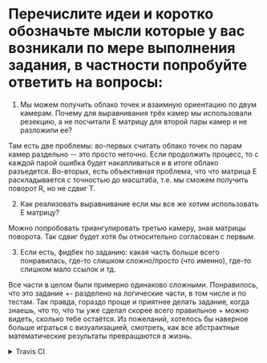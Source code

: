 # Перечислите идеи и коротко обозначьте мысли которые у вас возникали по мере выполнения задания, в частности попробуйте ответить на вопросы:

1. Мы можем получить облако точек и взаимную ориентацию по двум камерам. Почему для выравнивания трёх камер мы использовали резекцию, а не посчитали E матрицу для второй пары камер и не разложили ее?

Там есть две проблемы: во-первых считать облако точек по парам камер раздельно -- это просто неточно. Если продолжить процесс, то с каждой парой ошибка будет накапливаться и в итоге облако разъедется. Во-вторых, есть объективная проблема, что что матрица E раскладывается с точностью до масштаба, т.е. мы сможем получить поворот R, но не сдвиг T. 

2. Как реализовать выравнивание если мы все же хотим использовать Е матрицу?

Можно попробовать триангулировать третью камеру, зная матрицы поворота. Так сдвиг будет хотя бы относительно согласован с первым. 

3. Если есть, фидбек по заданию: какая часть больше всего понравилась, где-то слишком сложно/просто (что именно), где-то слишком мало ссылок и тд.

Все части в целом были примерно одинаково сложными. Понравилось, что это задание +- разделено на логические части, в том числе и по тестам. Так правда, гораздо проще и приятнее делать задание, когда знаешь, что то, что ты уже сделал скорее всего правильное + можно видеть, сколько тебе остаётся. Из пожеланий, хотелось бы наверное больше играться с визуализацией, смотреть, как все абстрактные математические результаты превращаются в жизнь. 

<details><summary>Travis CI</summary><p>

<pre>
</pre>

</p></details>
